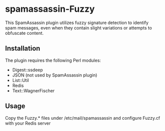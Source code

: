 # spamassassin-Fuzzy

This SpamAssassin plugin utilizes fuzzy signature detection to identify spam messages, even when they contain slight variations or attempts to obfuscate content.

## Installation

The plugin requires the following Perl modules:
- Digest::ssdeep
- JSON (not used by SpamAssassin plugin)
- List::Util
- Redis
- Text::WagnerFischer

## Usage

Copy the Fuzzy.* files under /etc/mail/spamassassin and configure Fuzzy.cf with your Redis server
